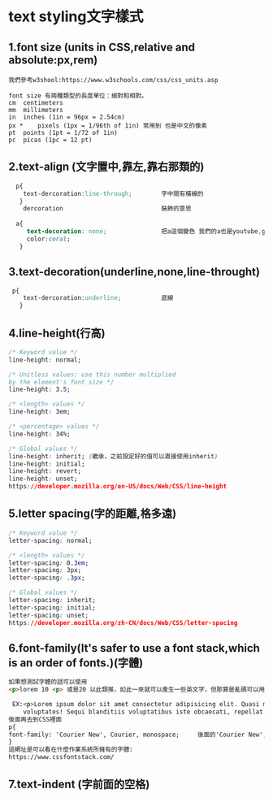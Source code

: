 # text styling文字樣式
##  1.font size (units in CSS,relative and absolute:px,rem)
```
我們參考w3shool:https://www.w3schools.com/css/css_units.asp 

font size 有兩種類型的長度單位：絕對和相對。
cm	centimeters
mm	millimeters
in	inches (1in = 96px = 2.54cm)
px *	pixels (1px = 1/96th of 1in) 常用到 也是中文的像素
pt	points (1pt = 1/72 of 1in)
pc	picas (1pc = 12 pt)

``` 
## 2.text-align (文字置中,靠左,靠右那類的)
```css
  p{
    text-dercoration:line-through;        字中間有橫線的
   }
    dercoration                           裝飾的意思
 
  a{
     text-decoration: none;               把a這個變色 我們的a也是youtube,google的網址可以使那個變色
     color:coral;  
   }
```
## 3.text-decoration(underline,none,line-throught)
```css
 p{
    text-dercoration:underline;           底線
   }
```
## 4.line-height(行高)
```css
/* Keyword value */
line-height: normal;

/* Unitless values: use this number multiplied
by the element's font size */
line-height: 3.5;

/* <length> values */
line-height: 3em;

/* <percentage> values */
line-height: 34%; 

/* Global values */
line-height: inherit; (繼承，之前設定好的值可以直接使用inherit)
line-height: initial;
line-height: revert;
line-height: unset;
https://developer.mozilla.org/en-US/docs/Web/CSS/line-height
```
## 5.letter spacing(字的距離,格多遠)
```css
/* Keyword value */
letter-spacing: normal;

/* <length> values */
letter-spacing: 0.3em; 
letter-spacing: 3px;
letter-spacing: .3px;

/* Global values */
letter-spacing: inherit;
letter-spacing: initial;
letter-spacing: unset;
https://developer.mozilla.org/zh-CN/docs/Web/CSS/letter-spacing
```
## 6.font-family(lt's safer to use a font stack,which is an order of fonts.)(字體)
```html 
如果想測試字體的話可以使用 
<p>lorem 10 <p> 或是20 以此類推，如此一來就可以產生一些英文字，但那算是亂碼可以用來測試字體的

 EX:<p>Lorem ipsum dolor sit amet consectetur adipisicing elit. Quasi minus obcaecati fugit dolor, quibusdam reprehenderit facere sint suscipit quas 
    voluptates! Sequi blanditiis voluptatibus iste obcaecati, repellat error debitis labore ad.</p> 
後面再去到CSS裡面 
p{
font-family: 'Courier New', Courier, monospace;     後面的'Courier New', Courier, monospace;可以自行挑選看自己喜歡什麼自己可以去看看
}
這網址是可以看在什麼作業系統所擁有的字體:
https://www.cssfontstack.com/
```
## 7.text-indent (字前面的空格)
```
``` 
